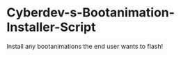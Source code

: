 # Cyberdev-s-Bootanimation-Installer-Script
Install any bootanimations the end user wants to flash!
